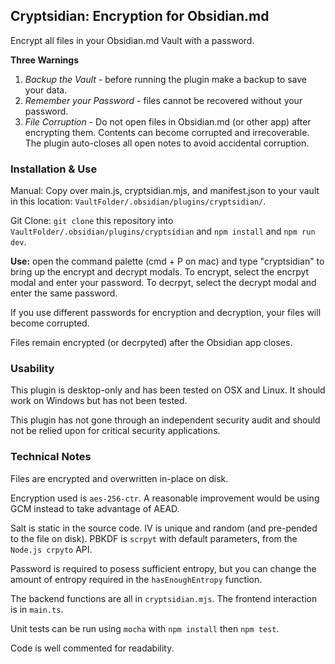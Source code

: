 ## Cryptsidian: Encryption for Obsidian.md

Encrypt all files in your Obsidian.md Vault with a password.

**Three Warnings**
1. _Backup the Vault_ - before running the plugin make a backup to save your data.
2. _Remember your Password_ - files cannot be recovered without your password.
3. _File Corruption_ - Do not open files in Obsidian.md (or other app) after encrypting them. Contents can become corrupted and irrecoverable. The plugin auto-closes all open notes to avoid accidental corruption.

### Installation & Use
Manual: Copy over main.js, cryptsidian.mjs, and manifest.json to your vault in this location: `VaultFolder/.obsidian/plugins/cryptsidian/`.

Git Clone: `git clone` this repository into `VaultFolder/.obsidian/plugins/cryptsidian` and `npm install` and `npm run dev`.

**Use:** open the command palette (cmd + P on mac) and type "cryptsidian" to bring up the encrypt and decrypt modals. To encrypt, select the encrpyt modal and enter your password. To decrpyt, select the decrypt modal and enter the same password. 

If you use different passwords for encryption and decryption, your files will become corrupted.

Files remain encrypted (or decrpyted) after the Obsidian app closes.

### Usability
This plugin is desktop-only and has been tested on OSX and Linux. It should work on Windows but has not been tested.

This plugin has not gone through an independent security audit and should not be relied upon for critical security applications.

### Technical Notes
Files are encrypted and overwritten in-place on disk.

Encryption used is `aes-256-ctr`. A reasonable improvement would be using GCM instead to take advantage of AEAD.

Salt is static in the source code. IV is unique and random (and pre-pended to the file on disk). PBKDF is `scrpyt` with default parameters, from the `Node.js crpyto` API.

Password is required to posess sufficient entropy, but you can change the amount of entropy required in the `hasEnoughEntropy` function.

The backend functions are all in `cryptsidian.mjs`. The frontend interaction is in `main.ts`.

Unit tests can be run using `mocha` with `npm install` then `npm test`.

Code is well commented for readability. 




